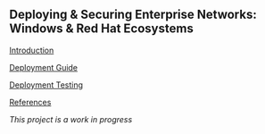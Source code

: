 ## Deploying & Securing Enterprise Networks: Windows & Red Hat Ecosystems  

[Introduction](Documentation/Introduction.md)

[Deployment Guide](Documentation/Deploy.md)

[Deployment Testing](Documentation/Testing.md)

[References](Documentation/References.md)

*This project is a work in progress*